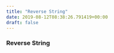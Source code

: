 ```yaml
---
title: "Reverse String"
date: 2019-08-12T08:38:26.791419+00:00
draft: false
---
```


### Reverse String
